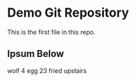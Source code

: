 # Demo Git Repository

This is the first file in this repo.

## Ipsum Below

wolf 4 egg 23
fried upstairs